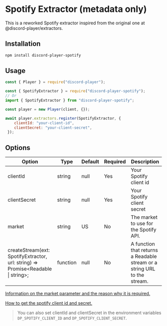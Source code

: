 # Spotify Extractor (metadata only)

This is a reworked Spotify extractor inspired from the original one at @discord-player/extractors.

## Installation

```bash
npm install discord-player-spotify
```

## Usage

```js
const { Player } = require("discord-player");

const { SpotifyExtractor } = require("discord-player-spotify");
// Or
import { SpotifyExtractor } from "discord-player-spotify";

const player = new Player(client, {});

await player.extractors.register(SpotifyExtractor, { 
    clientId: "your-client-id",
    clientSecret: "your-client-secret",
 });
```

## Options

| Option | Type | Default | Required | Description |
| --- | --- | --- | --- | --- |
| clientId | string | null | Yes | Your Spotify client id |
| clientSecret | string | null | Yes | Your Spotify client secret |
| market | string | US | No | The market to use for the Spotify API. |
| createStream(ext: SpotifyExtractor, url: string) => Promise<Readable \| string>; | function | null | No | A function that returns a Readable stream or a string URL to the stream. |

[Information on the market parameter and the reason why it is required.](https://developer.spotify.com/documentation/web-api/concepts/track-relinking)

[How to get the spotify client id and secret.](https://developer.spotify.com/documentation/web-api/concepts/apps)

> You can also set clientId and clientSecret in the environment variables `DP_SPOTIFY_CLIENT_ID` and `DP_SPOTIFY_CLIENT_SECRET`.